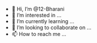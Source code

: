 - 👋 Hi, I’m @12-Bharani
- 👀 I’m interested in ...
- 🌱 I’m currently learning ...
- 💞️ I’m looking to collaborate on ...
- 📫 How to reach me ...

<!---
12-Bharani/12-Bharani is a ✨ special ✨ repository because its `README.md` (this file) appears on your GitHub profile.
You can click the Preview link to take a look at your changes.
--->
